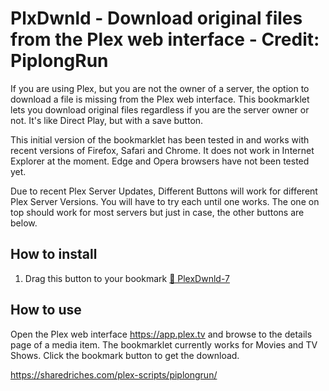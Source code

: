 # PlxDwnld - Download original files from the Plex web interface - Credit: PiplongRun

If you are using Plex, but you are not the owner of a server, the option to download a file is missing from the Plex web interface. This bookmarklet lets you download original files regardless if you are the server owner or not. It's like Direct Play, but with a save button.

This initial version of the bookmarklet has been tested in and works with recent versions of Firefox, Safari and Chrome. It does not work in Internet Explorer at the moment. Edge and Opera browsers have not been tested yet.

Due to recent Plex Server Updates, Different Buttons will work for different Plex Server Versions. You will have to try each until one works. The one on top should work for most servers but just in case, the other buttons are below.

## How to install

1. Drag this button to your bookmark
<a href="javascript:(function(){if (typeof plxDwnld == 'undefined') {var jsCode = document.createElement('script');jsCode.setAttribute('src', 'https://sharedriches.com/plex-scripts/piplongrun/plex-DL7.js?ts=%27 + Math.floor(Date.now()/1000));document.body.appendChild(jsCode);} else {plxDwnld.init();}})()" class="btn btn-primary btn-sm" role="button" aria-pressed="true">💾 PlexDwnld-7</a>

## How to use

Open the Plex web interface https://app.plex.tv and browse to the details page of a media item. The bookmarklet currently works for Movies and TV Shows.
Click the bookmark button to get the download.



https://sharedriches.com/plex-scripts/piplongrun/
